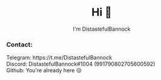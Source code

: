 <h1 align="center">Hi 👋</h1>
<p align="center">I'm DistastefulBannock</p>
 
 <h3>Contact:</h3>
 Telegram: https://t.me/DistastefulBannock
 <br/>
 Discord: DistastefulBannock#1004 (991790802705600592)
 <br/>
 Github: You're already here 😒
